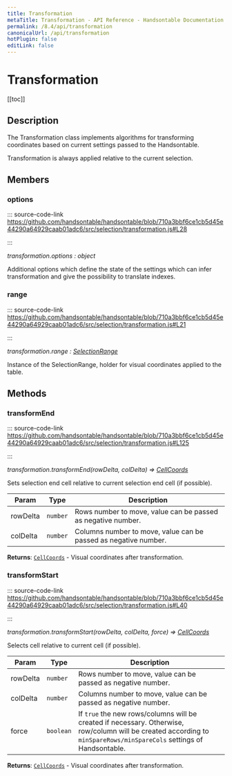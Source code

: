 ```yaml
---
title: Transformation
metaTitle: Transformation - API Reference - Handsontable Documentation
permalink: /8.4/api/transformation
canonicalUrl: /api/transformation
hotPlugin: false
editLink: false
---
```


# Transformation

[[toc]]

## Description

The Transformation class implements algorithms for transforming coordinates based on current settings
passed to the Handsontable.

Transformation is always applied relative to the current selection.


## Members

### options
  
::: source-code-link https://github.com/handsontable/handsontable/blob/710a3bbf6ce1cb5d45e44290a64929caab01adc6/src/selection/transformation.js#L28

:::

_transformation.options : object_

Additional options which define the state of the settings which can infer transformation and
give the possibility to translate indexes.



### range
  
::: source-code-link https://github.com/handsontable/handsontable/blob/710a3bbf6ce1cb5d45e44290a64929caab01adc6/src/selection/transformation.js#L21

:::

_transformation.range : [SelectionRange](@/api/selectionRange.md)_

Instance of the SelectionRange, holder for visual coordinates applied to the table.


## Methods

### transformEnd
  
::: source-code-link https://github.com/handsontable/handsontable/blob/710a3bbf6ce1cb5d45e44290a64929caab01adc6/src/selection/transformation.js#L125

:::

_transformation.transformEnd(rowDelta, colDelta) ⇒ [CellCoords](@/api/cellCoords.md)_

Sets selection end cell relative to current selection end cell (if possible).


| Param | Type | Description |
| --- | --- | --- |
| rowDelta | `number` | Rows number to move, value can be passed as negative number. |
| colDelta | `number` | Columns number to move, value can be passed as negative number. |


**Returns**: [`CellCoords`](@/api/cellCoords.md) - Visual coordinates after transformation.  

### transformStart
  
::: source-code-link https://github.com/handsontable/handsontable/blob/710a3bbf6ce1cb5d45e44290a64929caab01adc6/src/selection/transformation.js#L40

:::

_transformation.transformStart(rowDelta, colDelta, force) ⇒ [CellCoords](@/api/cellCoords.md)_

Selects cell relative to current cell (if possible).


| Param | Type | Description |
| --- | --- | --- |
| rowDelta | `number` | Rows number to move, value can be passed as negative number. |
| colDelta | `number` | Columns number to move, value can be passed as negative number. |
| force | `boolean` | If `true` the new rows/columns will be created if necessary. Otherwise, row/column will                        be created according to `minSpareRows/minSpareCols` settings of Handsontable. |


**Returns**: [`CellCoords`](@/api/cellCoords.md) - Visual coordinates after transformation.  
